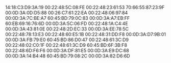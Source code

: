 14:18:C3:D9:3A:19
00:22:48:5C:08:FE
00:22:48:23:61:53
70:66:55:87:23:9F
00:0D:3A:0D:D5:88
00:26:C7:61:22:EA
00:22:48:06:97:84
00:0D:3A:7C:BE:A7
60:45:BD:79:0C:83
00:0D:3A:A7:EB:FF
60:EB:69:16:76:6D
00:0D:3A:5C:06:FD
00:22:48:1A:C4:4E
00:0D:3A:43:81:0E
00:22:48:2D:EC:33
00:0D:3A:EE:78:5C
00:22:48:78:13:E3
00:22:48:60:E5:1B
00:22:48:31:DD:F8
00:0D:3A:D7:9B:01
00:0D:3A:FB:79:E0
60:45:BD:86:D0:47
00:22:48:61:3C:D9
00:22:48:02:C0:1F
00:22:48:61:3C:D9
60:45:BD:6F:3B:F8
00:22:48:6D:F6:F6
00:0D:3A:DF:81:E5
00:0D:3A:E9:DC:68
00:0D:3A:14:B4:48
60:45:BD:79:08:2C
00:0D:3A:82:D6:6D







